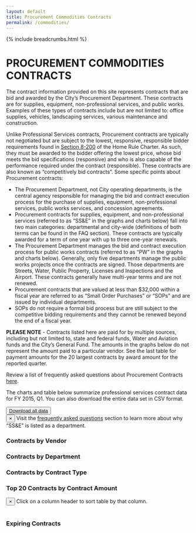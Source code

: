 ```yaml
---
layout: default
title: Procurement Commodities Contracts
permalink: /commodities/
---
```


{% include breadcrumbs.html %}

# PROCUREMENT COMMODITIES CONTRACTS

The contract information provided on this site represents contracts that are bid and awarded by the City’s Procurement Department.  These contracts are for supplies, equipment, non-professional services, and public works.  Examples of these types of contracts include but are not limited to:   office supplies, vehicles, landscaping services, various maintenance and construction.

Unlike Professional Services contracts, Procurement contracts are typically not negotiated but are subject to the lowest, responsive, responsible bidder requirements found in [Section 8-200](http://www.amlegal.com/nxt/gateway.dll/Pennsylvania/philadelphia_pa/philadelphiahomerulecharter/articleviiiprovisionsofgeneralapplicatio/chapter2contractsprocurementpropertyandr?f=templates$fn=default.htm$3.0$vid=amlegal:philadelphia_pa$anc=JD_Art.VIIICh.) of the Home Rule Charter.  As such, they must be awarded to the bidder offering the lowest price, whose bid meets the bid specifications (responsive) and who is also capable of the performance required under the contract (responsible).  These contracts are also known as “competitively bid contracts”.  Some specific points about Procurement contracts:


* The Procurement Department, not City operating departments, is the central agency responsible for managing the bid and contract execution process for the purchase of supplies, equipment, non-professional services, public works services, and concession agreements.
* Procurement contracts for supplies, equipment, and non-professional services (referred to as “SS&amp;E” in the graphs and charts below) fall into two main categories:  departmental and city-wide (definitions of both terms can be found in the FAQ section).  These contracts are typically awarded for a term of one year with up to three one-year renewals.
* The Procurement Department manages the bid and contract execution process for public works contracts (referred to as “PW” in the graphs and charts below).   Generally, only five departments manage the public works projects once the contracts are signed. Those departments are Streets, Water, Public Property, Licenses and Inspections and the Airport. These contracts generally have multi-year terms and are not renewed.
* Procurement contracts that are valued at less than $32,000 within a fiscal year are referred to as “Small Order Purchases” or “SOPs” and are issued by individual departments.
* SOPs do not require a formal bid process but are still subject to the competitive bidding requirements and they cannot be renewed beyond the end of a fiscal year.

**PLEASE NOTE** - Contracts listed here are paid for by multiple sources, including but not limited to, state and federal funds, Water and Aviation funds and the City’s General Fund.  The amounts in the graphs below do not represent the amount paid to a particular vendor. See the last table for payment amounts for the 20 largest contracts by award amount for the reported quarter.

Review a list of frequently asked questions about Procurement Contracts [here](faq/).

The charts and table below summarize professional services contract data for FY 2015, Q1. You can also download the entire data set in CSV format.

<div>
  <button class="btn link">
    <a href="https://github.com/CityOfPhiladelphia/contracts/tree/gh-pages/commodities/data">Download all data</a>
  </button>
</div>

<div class="row">
  <div class="alert alert-info alert-dismissable">
      <button type="button" class="close" data-dismiss="alert" aria-hidden="true">&times;</button>
    Visit the <a href="/faq">frequently asked questions</a> section to learn more about why “SS&E” is listed as a department.
  </div>
  <div class="col-md-12">
    <h3 class="chart">Contracts by Vendor</h3>
    <div id="by_vendor"></div>
  </div>
</div>

<div class="row">
  <div class="col-md-12">
    <h3 class="chart">Contracts by Department</h3>
    <div id="by_department"></div>
  </div>
</div>

<div class="row">
  <div class="col-md-12">
    <h3 class="chart">Contracts by Contract Type</h3>
    <div id="by_type"></div>
  </div>
</div>

<div class="row">
  <div class="col-md-12">
    <h3>Top 20 Contracts by Contract Amount</h3>
    <div class="alert alert-info alert-dismissable">
      <button type="button" class="close" data-dismiss="alert" aria-hidden="true">&times;</button>
      Click on a column header to sort table by that column.
    </div>
    <table id="browse" class="table table-striped"></table>
  </div>
</div>

<div class="row">
  <div class="col-md-12">
    <h3>Expiring Contracts</h3>
    <table id="expiring" class="table table-striped"></table>
  </div>
</div>

<script type="text/javascript">
sources = [
    {
        path: '{{ "/commodities/data/Combo2015Q1_010915.csv" | prepend: site.baseurl }}',
        cleanCurrency: ['Max_Value', 'SumOfTransactionAmt'],
        visualizations: [
            {
                container: '#by_vendor',
                type: 'pie',
                groupBy: 'Vendor_Name',
                aggregate: 'Max_Value',
                limit: 10
            },
            {
                container: '#by_department',
                type: 'pie',
                groupBy: 'Department_Name',
                aggregate: 'Max_Value',
                limit: 10
            },
            {
                container: '#by_type',
                type: 'pie',
                groupBy: 'Contract_Type',
                aggregate: 'Max_Value',
                limit: 10
            },
            {
                container: '#browse',
                type: 'table',
                columns: {
                    'Department_Name': 'Department',
                    'Vendor_Name': 'Vendor',
                    'Contract_Type': 'Type',
                    'Contract_Description': 'Description',
                    'Max_Value': 'Contract Amount',
                    'SumOfTransactionAmt': 'Payments'
                },
                sort: [
                    [4, 'desc']
                ]
            },
            {
                container: '#expiring',
                type: 'table_expired',
                columns: {
                    'Contract_Number': 'Contract Number',
                    'Contract_Description': 'Description',
                    'Start_Date': "Start Date",
                    'End_Date': "End Date",
                    'Contract_Type': 'Type',
                    'Vendor_Name': 'Vendor',
                    'Department_Name': 'Department',
                    'Max_Value': 'Contract Amount',
                    'Total_Contract_Months': 'Total Contract Months',
                    'Remaining_Contract_Months': 'Remaining Contract Months',
                },
                sort: [
                    [4, 'desc']
                ]
            }
        ]
    }
];
</script>
